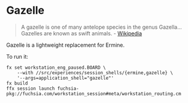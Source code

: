 # Gazelle

> A gazelle is one of many antelope species in the genus Gazella... Gazelles are
> known as swift animals. - [Wikipedia][wiki-gazelle]

Gazelle is a lightweight replacement for Ermine.

To run it:

    fx set workstation_eng_paused.BOARD \
        --with //src/experiences/session_shells/{ermine,gazelle} \
        '--args=application_shell="gazelle"'
    fx build
    ffx session launch fuchsia-pkg://fuchsia.com/workstation_session#meta/workstation_routing.cm

[wiki-gazelle]: https://en.wikipedia.org/wiki/Gazelle
